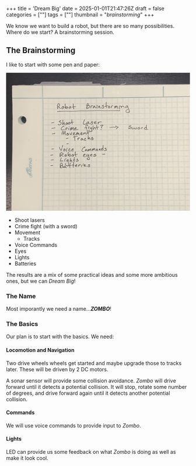 +++
title = 'Dream Big'
date = 2025-01-01T21:47:26Z
draft = false
categories = [""]
tags = [""]
thumbnail = "*brainstorming*"
+++

We know we want to build a robot, but there are so many possibilities.  Where do we start?  A brainstorming session.

## The Brainstorming

I like to start with some pen and paper:

[![Results of our brainstorming session.](brainstorming.jpg "Results of our brainstorming session.")](brainstorming.jpg)

- Shoot lasers
- Crime fight (with a sword)
- Movement
  - Tracks
- Voice Commands
- Eyes
- Lights
- Batteries

The results are a mix of some practical ideas and some more ambitious ones, but we can _Dream Big_!

### The Name

Most imporantly we need a name...___ZOMBO___!

### The Basics

Our plan is to start with the basics. We need:

#### Locomotion and Navigation

Two drive wheels wheels get started and maybe upgrade those to tracks later.  These will be driven by 2 DC motors.

A sonar sensor will provide some collision avoidance.  _Zombo_ will drive forward until it detects a potential collision.  It will stop, rotate some number of degrees, and drive forward again until it detects another potential collision.

#### Commands

We will use voice commands to provide input to _Zombo_.

#### Lights

LED can provide us some feedback on what _Zombo_ is doing as well as make it look cool.
